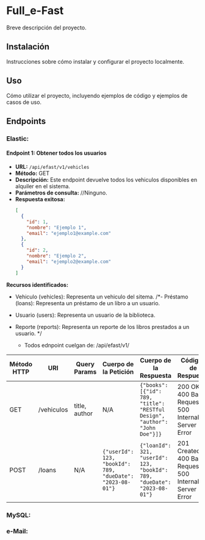 # Full_e-Fast

Breve descripción del proyecto.

## Instalación

Instrucciones sobre cómo instalar y configurar el proyecto localmente.

## Uso

Cómo utilizar el proyecto, incluyendo ejemplos de código y ejemplos de casos de uso.

## Endpoints

### Elastic: 

#### Endpoint 1: Obtener todos los usuarios

- **URL:** `/api/efast/v1/vehicles`
- **Método:** GET
- **Descripción:** Este endpoint devuelve todos los vehiculos disponibles en alquiler en el sistema.
- **Parámetros de consulta:** //Ninguno.
- **Respuesta exitosa:**
  ```json
  [
    {
      "id": 1,
      "nombre": "Ejemplo 1",
      "email": "ejemplo1@example.com"
    },
    {
      "id": 2,
      "nombre": "Ejemplo 2",
      "email": "ejemplo2@example.com"
    }
  ]

**Recursos identificados:**
- Vehiculo (vehicles): Representa un vehiculo del sitema.
/*- Préstamo (loans): Representa un préstamo de un libro a un usuario.
- Usuario (users): Representa un usuario de la biblioteca.
- Reporte (reports): Representa un reporte de los libros prestados a un usuario.
  */

  - Todos ednpoint cuelgan de: /api/efast/v1/

| Método HTTP                            | URI                   | Query Params  | Cuerpo de la Petición                                              | Cuerpo de la Respuesta                                                                | Códigos de Respuesta                                    |
|----------------------------------------|-----------------------|---------------|--------------------------------------------------------------------|---------------------------------------------------------------------------------------|---------------------------------------------------------|
| GET                                    | /vehiculos                | title, author | N/A                                                                | `{"books": [{"id": 789, "title": "RESTful Design", "author": "John Doe"}]}`           | 200 OK<br/>400 Bad Request<br/>500 Internal Server Error   |
| POST                                   | /loans                | N/A           | `{"userId": 123, "bookId": 789, "dueDate": "2023-08-01"}`          | `{"loanId": 321, "userId": 123, "bookId": 789, "dueDate": "2023-08-01"}`              | 201 Created<br/>400 Bad Request<br/>500 Internal Server Error |


### MySQL: 

### e-Mail: 

